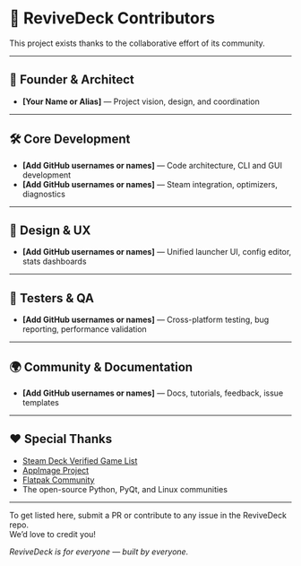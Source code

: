 
# 👥 ReviveDeck Contributors

This project exists thanks to the collaborative effort of its community.

---

## 🧠 Founder & Architect

- **[Your Name or Alias]** — Project vision, design, and coordination

---

## 🛠️ Core Development

- **[Add GitHub usernames or names]** — Code architecture, CLI and GUI development
- **[Add GitHub usernames or names]** — Steam integration, optimizers, diagnostics

---

## 🎨 Design & UX

- **[Add GitHub usernames or names]** — Unified launcher UI, config editor, stats dashboards

---

## 🧪 Testers & QA

- **[Add GitHub usernames or names]** — Cross-platform testing, bug reporting, performance validation

---

## 🌍 Community & Documentation

- **[Add GitHub usernames or names]** — Docs, tutorials, feedback, issue templates

---

## ❤️ Special Thanks

- [Steam Deck Verified Game List](https://store.steampowered.com/steamdeck)
- [AppImage Project](https://appimage.org)
- [Flatpak Community](https://flatpak.org)
- The open-source Python, PyQt, and Linux communities

---

To get listed here, submit a PR or contribute to any issue in the ReviveDeck repo.  
We’d love to credit you!

_ReviveDeck is for everyone — built by everyone._
